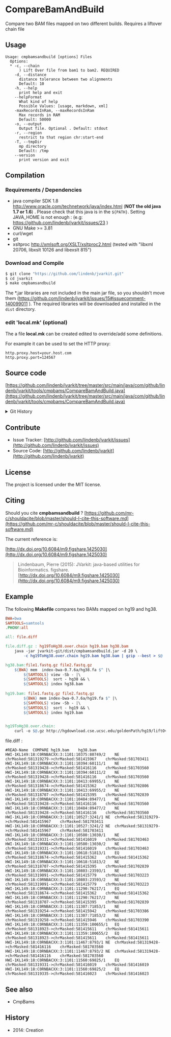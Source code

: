 # CompareBamAndBuild

Compare two  BAM files mapped on two different builds. Requires a liftover chain file


## Usage

```
Usage: cmpbamsandbuild [options] Files
  Options:
  * -c, --chain
      ) Lift Over file from bam1 to bam2. REQUIRED
    -d, --distance
      distance tolerance between two alignments
      Default: 10
    -h, --help
      print help and exit
    --helpFormat
      What kind of help
      Possible Values: [usage, markdown, xml]
    -maxRecordsInRam, --maxRecordsInRam
      Max records in RAM
      Default: 50000
    -o, --output
      Output file. Optional . Default: stdout
    -r, --region
      restrict to that region chr:start-end
    -T, --tmpDir
      mp directory
      Default: /tmp
    --version
      print version and exit

```

## Compilation

### Requirements / Dependencies

* java compiler SDK 1.8 http://www.oracle.com/technetwork/java/index.html (**NOT the old java 1.7 or 1.6**) . Please check that this java is in the `${PATH}`. Setting JAVA_HOME is not enough : (e.g: https://github.com/lindenb/jvarkit/issues/23 )
* GNU Make >= 3.81
* curl/wget
* git
* xsltproc http://xmlsoft.org/XSLT/xsltproc2.html (tested with "libxml 20706, libxslt 10126 and libexslt 815")


### Download and Compile

```bash
$ git clone "https://github.com/lindenb/jvarkit.git"
$ cd jvarkit
$ make cmpbamsandbuild
```

The *.jar libraries are not included in the main jar file, so you shouldn't move them (https://github.com/lindenb/jvarkit/issues/15#issuecomment-140099011 ).
The required libraries will be downloaded and installed in the `dist` directory.

### edit 'local.mk' (optional)

The a file **local.mk** can be created edited to override/add some definitions.

For example it can be used to set the HTTP proxy:

```
http.proxy.host=your.host.com
http.proxy.port=124567
```
## Source code 

[https://github.com/lindenb/jvarkit/tree/master/src/main/java/com/github/lindenb/jvarkit/tools/cmpbams/CompareBamAndBuild.java](https://github.com/lindenb/jvarkit/tree/master/src/main/java/com/github/lindenb/jvarkit/tools/cmpbams/CompareBamAndBuild.java)


<details>
<summary>Git History</summary>

```
Fri Jun 2 16:31:30 2017 +0200 ; circos / lumpy ; https://github.com/lindenb/jvarkit/commit/7bddffca3899196e568fb5e1a479300c0038f74f
Thu May 11 10:59:12 2017 +0200 ; samcolortag ; https://github.com/lindenb/jvarkit/commit/dfd3239dc49af52966e2259bf0a5f52dd34aac8e
Tue Apr 18 13:24:50 2017 +0200 ; cont-cleanup ; https://github.com/lindenb/jvarkit/commit/a86c8971fe5ebb3f8de175c75e78f2d0e5325cfd
Tue Dec 6 17:34:29 2016 +0100 ; cont ; https://github.com/lindenb/jvarkit/commit/41a44d15844a7de5fa8ac856b9465454a105e18c
Mon Jun 15 17:24:26 2015 +0200 ; vep as xml base 64 ; https://github.com/lindenb/jvarkit/commit/d629603576c14a970208c9599b39ecb2a8b39994
Fri May 23 15:00:53 2014 +0200 ; cont moving to htsjdk ; https://github.com/lindenb/jvarkit/commit/81f98e337322928b07dfcb7a4045ba2464b7afa7
Mon May 12 10:28:28 2014 +0200 ; first sed on files ; https://github.com/lindenb/jvarkit/commit/79ae202e237f53b7edb94f4326fee79b2f71b8e8
Fri Mar 7 18:02:00 2014 +0100 ; compare bam/build ; https://github.com/lindenb/jvarkit/commit/6897d7ce8013c9e4bf3669218e58a7dfeb87d8ab
```

</details>

## Contribute

- Issue Tracker: [http://github.com/lindenb/jvarkit/issues](http://github.com/lindenb/jvarkit/issues)
- Source Code: [http://github.com/lindenb/jvarkit](http://github.com/lindenb/jvarkit)

## License

The project is licensed under the MIT license.

## Citing

Should you cite **cmpbamsandbuild** ? [https://github.com/mr-c/shouldacite/blob/master/should-I-cite-this-software.md](https://github.com/mr-c/shouldacite/blob/master/should-I-cite-this-software.md)

The current reference is:

[http://dx.doi.org/10.6084/m9.figshare.1425030](http://dx.doi.org/10.6084/m9.figshare.1425030)

> Lindenbaum, Pierre (2015): JVarkit: java-based utilities for Bioinformatics. figshare.
> [http://dx.doi.org/10.6084/m9.figshare.1425030](http://dx.doi.org/10.6084/m9.figshare.1425030)

 

## Example

The following **Makefile** compares two BAMs mapped on hg19 and hg38.

```makefile
BWA=bwa
SAMTOOLS=samtools
.PHONY:all

all: file.diff

file.diff.gz : hg19ToHg38.over.chain hg19.bam hg38.bam
	java -jar jvarkit-git/dist/cmpbamsandbuild.jar -d 20 \
	    -c hg19ToHg38.over.chain hg19.bam hg38.bam | gzip --best > $@

hg38.bam:file1.fastq.gz file2.fastq.gz
	${BWA} mem  index-bwa-0.7.6a/hg38.fa $^ |\
		${SAMTOOLS} view -Sb - |\
		${SAMTOOLS}  sort - hg38 && \
		${SAMTOOLS} index hg38.bam
		
hg19.bam: file1.fastq.gz file2.fastq.gz
		${BWA} mem index-bwa-0.7.6a/hg19.fa $^ |\
		${SAMTOOLS} view -Sb - |\
		${SAMTOOLS}  sort - hg19 && \
		${SAMTOOLS} index hg19.bam


hg19ToHg38.over.chain:
	curl -o $@.gz http://hgdownload.cse.ucsc.edu/goldenPath/hg19/liftOver/$@.gz && gunzip -f $@.gz

```

file.diff :
```tsv
#READ-Name	COMPARE	hg19.bam	hg38.bam
HWI-1KL149:18:C0RNBACXX:3:1101:10375:80749/2	NE	chrMasked:581319279->chrMasked:581415967	chrMasked:581703411
HWI-1KL149:18:C0RNBACXX:3:1101:10394:60111/1	NE	chrMasked:581319428->chrMasked:581416116	chrMasked:581703560
HWI-1KL149:18:C0RNBACXX:3:1101:10394:60111/2	NE	chrMasked:581319428->chrMasked:581416116	chrMasked:581703560
HWI-1KL149:18:C0RNBACXX:3:1101:10413:69955/1	NE	chrMasked:581318674->chrMasked:581415362	chrMasked:581702806
HWI-1KL149:18:C0RNBACXX:3:1101:10413:69955/2	NE	chrMasked:581318707->chrMasked:581415395	chrMasked:581702839
HWI-1KL149:18:C0RNBACXX:3:1101:10484:89477/1	NE	chrMasked:581319428->chrMasked:581416116	chrMasked:581703560
HWI-1KL149:18:C0RNBACXX:3:1101:10484:89477/2	NE	chrMasked:581319428->chrMasked:581416116	chrMasked:581703560
HWI-1KL149:18:C0RNBACXX:3:1101:10527:3241/1	NE	chrMasked:581319279->chrMasked:581415967	chrMasked:581703411
HWI-1KL149:18:C0RNBACXX:3:1101:10527:3241/2	NE	chrMasked:581319279->chrMasked:581415967	chrMasked:581703411
HWI-1KL149:18:C0RNBACXX:3:1101:10580:13030/1	NE	chrMasked:581319331->chrMasked:581416019	chrMasked:581703463
HWI-1KL149:18:C0RNBACXX:3:1101:10580:13030/2	NE	chrMasked:581319331->chrMasked:581416019	chrMasked:581703463
HWI-1KL149:18:C0RNBACXX:3:1101:10618:51813/1	EQ	chrMasked:581318674->chrMasked:581415362	chrMasked:581415362
HWI-1KL149:18:C0RNBACXX:3:1101:10618:51813/2	NE	chrMasked:581318707->chrMasked:581415395	chrMasked:581702839
HWI-1KL149:18:C0RNBACXX:3:1101:10803:23593/1	NE	chrMasked:581319091->chrMasked:581415779	chrMasked:581703223
HWI-1KL149:18:C0RNBACXX:3:1101:10803:23593/2	NE	chrMasked:581319091->chrMasked:581415779	chrMasked:581703223
HWI-1KL149:18:C0RNBACXX:3:1101:11290:76217/1	EQ	chrMasked:581318674->chrMasked:581415362	chrMasked:581415362
HWI-1KL149:18:C0RNBACXX:3:1101:11290:76217/2	NE	chrMasked:581318707->chrMasked:581415395	chrMasked:581702839
HWI-1KL149:18:C0RNBACXX:3:1101:11307:71853/1	NE	chrMasked:581319254->chrMasked:581415942	chrMasked:581703386
HWI-1KL149:18:C0RNBACXX:3:1101:11307:71853/2	NE	chrMasked:581319258->chrMasked:581415946	chrMasked:581703390
HWI-1KL149:18:C0RNBACXX:3:1101:11359:100655/1	EQ	chrMasked:581318923->chrMasked:581415611	chrMasked:581415611
HWI-1KL149:18:C0RNBACXX:3:1101:11359:100655/2	EQ	chrMasked:581318923->chrMasked:581415611	chrMasked:581415611
HWI-1KL149:18:C0RNBACXX:3:1101:11467:8793/1	NE	chrMasked:581319428->chrMasked:581416116	chrMasked:581703560
HWI-1KL149:18:C0RNBACXX:3:1101:11467:8793/2	NE	chrMasked:581319428->chrMasked:581416116	chrMasked:581703560
HWI-1KL149:18:C0RNBACXX:3:1101:11560:69825/1	EQ	chrMasked:581319331->chrMasked:581416019	chrMasked:581416019
HWI-1KL149:18:C0RNBACXX:3:1101:11560:69825/2	EQ	chrMasked:581319335->chrMasked:581416023	chrMasked:581416023

```


## See also

* CmpBams

## History

* 2014: Creation
 
 

